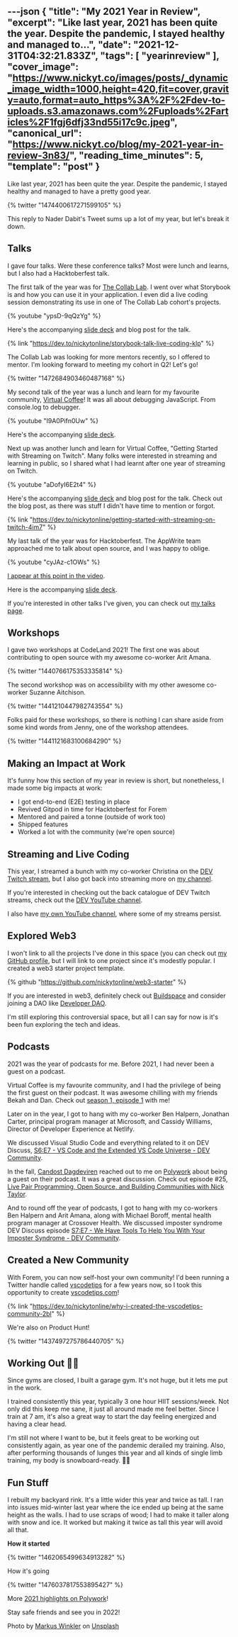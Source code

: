 ---json
{
  "title": "My 2021 Year in Review",
  "excerpt": "Like last year, 2021 has been quite the year. Despite the pandemic, I stayed healthy and managed to...",
  "date": "2021-12-31T04:32:21.833Z",
  "tags": [
    "yearinreview"
  ],
  "cover_image": "https://www.nickyt.co/images/posts/_dynamic_image_width=1000,height=420,fit=cover,gravity=auto,format=auto_https%3A%2F%2Fdev-to-uploads.s3.amazonaws.com%2Fuploads%2Farticles%2F1fgj6dfj33nd55i17c9c.jpeg",
  "canonical_url": "https://www.nickyt.co/blog/my-2021-year-in-review-3n83/",
  "reading_time_minutes": 5,
  "template": "post"
}
---

Like last year, 2021 has been quite the year. Despite the pandemic, I stayed healthy and managed to have a pretty good year.

{% twitter "1474400617271599105" %}

This reply to Nader Dabit's Tweet sums up a lot of my year, but let's break it down.

## Talks

I gave four talks. Were these conference talks? Most were lunch and learns, but I also had a Hacktoberfest talk.

The first talk of the year was for [The Collab Lab](https://the-collab-lab.codes/). I went over what Storybook is and how you can use it in your application. I even did a live coding session demonstrating its use in one of The Collab Lab cohort's projects.

{% youtube "ypsD-9qQzYg" %}

Here's the accompanying [slide deck](https://www.iamdeveloper.com/storybook2021) and blog post for the talk.

{% link "https://dev.to/nickytonline/storybook-talk-live-coding-klp" %}

The Collab Lab was looking for more mentors recently, so I offered to mentor. I'm looking forward to meeting my cohort in Q2! Let's go!

{% twitter "1472684903460487168" %}

My second talk of the year was a lunch and learn for my favourite community, [Virtual Coffee](https://virtualcoffee.io)! It was all about debugging JavaScript. From console.log to debugger.

{% youtube "I9A0Pifn0Uw" %}

Here's the accompanying [slide deck](https://iamdeveloper.com/debug2021).

Next up was another lunch and learn for Virtual Coffee, "Getting Started with Streaming on Twitch". Many folks were interested in streaming and learning in public, so I shared what I had learnt after one year of streaming on Twitch.

{% youtube "aDofyI6E2t4" %}

Here's the accompanying [slide deck](https://iamdeveloper.com/stream2021) and blog post for the talk. Check out the blog post, as there was stuff I didn't have time to mention or forgot.

{% link "https://dev.to/nickytonline/getting-started-with-streaming-on-twitch-4im7" %}

My last talk of the year was for Hacktoberfest. The AppWrite team approached me to talk about open source, and I was happy to oblige.

{% youtube "cyJAz-c1OWs" %}

[I appear at this point in the video](https://www.youtube.com/watch?v=cyJAz-c1OWs&t=3653s).

Here is the accompanying [slide deck](https://iamdeveloper.com/hacktoberfest2021).

If you're interested in other talks I've given, you can check out [my talks page](https://www.iamdeveloper.com/pages/talks/).

## Workshops

I gave two workshops at CodeLand 2021! The first one was about contributing to open source with my awesome co-worker Arit Amana.

{% twitter "1440766175353335814" %}

The second workshop was on accessibility with my other awesome co-worker Suzanne Aitchison.

{% twitter "1441210447982743554" %}

Folks paid for these workshops, so there is nothing I can share aside from some kind words from Jenny, one of the workshop attendees.

{% twitter "1441121683100684290" %}

## Making an Impact at Work

It's funny how this section of my year in review is short, but nonetheless, I made some big impacts at work:

- I got end-to-end (E2E) testing in place
- Revived Gitpod in time for Hacktoberfest for Forem
- Mentored and paired a tonne (outside of work too)
- Shipped features
- Worked a lot with the community (we're open source)

## Streaming and Live Coding

This year, I streamed a bunch with my co-worker Christina on the [DEV Twitch stream](https://www.twitch.tv/thepracticaldev), but I also got back into streaming more on [my channel](https://livecoding.ca).

If you're interested in checking out the back catalogue of DEV Twitch streams, check out the [DEV YouTube channel](https://www.youtube.com/ThePracticalDevTeam).

I also have [my own YouTube channel](https://youtube.iamdeveloper.com), where some of my streams persist.

## Explored Web3

I won't link to all the projects I've done in this space (you can check out [my GitHub profile](https://github.com/nickytonline), but I will link to one project since it's modestly popular. I created a web3 starter project template.

{% github "https://github.com/nickytonline/web3-starter" %}

If you are interested in web3, definitely check out [Buildspace](https://buildspace.so) and consider joining a DAO like [Developer DAO](https://www.developerdao.com/).

I'm still exploring this controversial space, but all I can say for now is 
it's been fun exploring the tech and ideas.

## Podcasts

2021 was the year of podcasts for me. Before 2021, I had never been a guest on a podcast.

Virtual Coffee is my favourite community, and I had the privilege of being the first guest on their podcast. It was awesome chilling with my friends Bekah and Dan. Check out [season 1, episode 1](https://virtualcoffee.io/podcast/0101-nickyt/) with me!

Later on in the year, I got to hang with my co-worker Ben Halpern, Jonathan Carter, principal program manager at Microsoft, and Cassidy Williams, Director of Developer Experience at Netlify.

We discussed Visual Studio Code and everything related to it on DEV Discuss, [S6:E7 - VS Code and the Extended VS Code Universe - DEV Community](https://dev.to/devdiscuss/s6-e7-vs-code-and-the-extended-vs-code-universe).

In the fall, [Candost Dagdeviren](https://candost.blog/) reached out to me on [Polywork](https://timeline.iamdeveloper.com) about being a guest on their podcast. It was a great discussion. Check out episode #25,  [Live Pair Programming, Open Source, and Building Communities with Nick Taylor](https://candost.blog/podcast/sw-25-live-pair-programming-open-source-and-building-communities-with-nick-taylor/).

And to round off the year of podcasts, I got to hang with my co-workers Ben Halpern and Arit Amana, along with Michael Boroff, mental health program manager at Crossover Health. We discussed imposter syndrome DEV Discuss episode [S7:E7 - We Have Tools To Help You With Your Imposter Syndrome - DEV Community](https://dev.to/devdiscuss/s7-e7-we-have-tools-to-help-you-with-your-imposter-syndrome).

## Created a New Community

With Forem, you can now self-host your own community! I'd been running a Twitter handle called [vscodetips](https://twitter.com/vscodetips) for a few years now, so I took this opportunity to create [vscodetips.com](https://vscodetips.com)!

{% link "https://dev.to/nickytonline/why-i-created-the-vscodetips-community-2bl" %}

We're also on Product Hunt!

{% twitter "1437497275786440705" %}

## Working Out 💪🏻

Since gyms are closed, I built a garage gym. It's not huge, but it lets me put in the work.

I trained consistently this year, typically 3 one hour HIIT sessions/week. Not only did this keep me sane, it just all around made me feel better. Since I train at 7 am, it's also a great way to start the day feeling energized and having a clear head.

I'm still not where I want to be, but it feels great to be working out consistently again, as year one of the pandemic derailed my training. Also, after performing thousands of lunges this year and all kinds of single limb training, my body is snowboard-ready. 🏂🏻

## Fun Stuff

I rebuilt my backyard rink. It's a little wider this year and twice as tall. I ran into issues mid-winter last year where the ice ended up being at the same height as the walls. I had to use scraps of wood; I had to make it taller along with snow and ice. It worked but making it twice as tall this year will avoid all that.

**How it started**

{% twitter "1462065499634913282" %}

How it's going

{% twitter "1476037817553895427" %}

More [2021 highlights on Polywork](https://timeline.iamdeveloper.com/nickytonline/collections/846281)!

Stay safe friends and see you in 2022!

Photo by <a href="https://unsplash.com/@markuswinkler?utm_source=unsplash&utm_medium=referral&utm_content=creditCopyText">Markus Winkler</a> on <a href="https://unsplash.com/s/photos/2021?utm_source=unsplash&utm_medium=referral&utm_content=creditCopyText">Unsplash</a>
